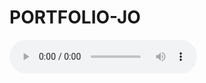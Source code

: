# PORTFOLIO-JO
<!DOCTYPE html>
<html lang="pt-BR">
<head>
    <meta charset="UTF-8">
    <audio controls loop autoplay>
        <source src="./musicas/Calvin Harris - Let's Go (feat. Ne-Yo) (Lyrics) (1).mp3" type="audio/mpeg"></audio>
    <meta name="viewport" content="width=device-width, initial-scale=1.0">
    <title>JORGE MELO</title>
    <link rel="stylesheet" href="./style-portifolio.css">
    

</head>
    <style>
        .container{
            display: flex;
            flex-direction: flex;
        }
        .elemento{

            border-radius: 50%;
            border: 3px;
        }

        .identificar{
            display: flex;
            flex-direction: column;
            justify-content: space-around;
        }
        
    </style>
<body>
    
    <div class="container">
        
        <div class="elemento">
            <img src="./imagens/pre-casamento.png" width="400px" ></img>
            
            <div class="identificar">
                <div>
                    <h4>Contatos</h4>
                    <p><a a href="+5562992373803"><button><img src="./imagens/telefone-removebg-preview.png" width="30px" ></button></a>  
                    <p><a a href="https://web.whatsapp.com"><button><img src="./imagens/whatsapp.png" width="30px" ></button></a>          
                </div>
                <div>
                    <h4>Redes Sociais</h4>
                        <p><a a href="https://br.pinterest.com/devjorgemelo021/"><button><img src="./imagens/pinterest_3536608-removebg-preview.png" width="30px" ></button></a>
                        <p><a a href="https://www.instagram.com/1jorgemelo/"><button><img src="./imagens/instagram.png" width="30px" ></button></a>
                        <p><a a href="https://www.threads.net/@1jorgemelo"><button><img src="./imagens/Threads-removebg-preview.png" width="40px" ></button></a>
                        <p><a a href="https://www.linkedin.com/in/jorge-f-67a89b70/"><button><img src="./imagens/linkedin.png" width="30px" ></button></a>
                        <p><a a href="https://twitter.com/1jorge_melo"><button><img src="./imagens/twitter.png" width="30px" ></button></a>
                        <p><a a href="https://github.com/JORGEMELO21"><button><img src="./imagens/github-removebg-preview.png" width="30px" ></button></a>
                        <p><a a href="https://youtube.com/@1JORGEMELO?si=OGZshLEz0ScYdbav"><button><img src="./imagens/youtube.png" width="30px" ></button></a>
                </div>
                <div>
                    <h4>E-mail</h4>
                    <ul>
                        <p><a a href="https://mail.google.com/mail/u/0/#inbox"><button><img src="./imagens/gmail_104102.png" width="30px" ></button></a>
                    </ul>
                </div>
                
            </div>
        </div>
               
        <div class="elemento">
            <h1><strong><em>Sou <span>JORGE</span> MELO</em></strong></h1>
                <br>
                <h2>Sobre Mim</h2>
                <p>Sou Jorge Melo, um cristão devoto, marido da Juliana e pai da Júlia, Rian e Mateus, Atualmente estou cursando Técnico em Desenvolvimento Web e Mobile e sou formado em Gestão em Segurança Pública e Privada desde 2017.Trabalho há quase de 8 anos na Tektron Segurança Privada Ltda, onde estou no mesmo posto de serviço por mais de 7 anos.</p><br>
                <h2>Resumo Profissional</h2>
                <p>Sou um vigilante capacitado, com quase 9 anos de experiência em parâmetros de vigilância e segurança pública e privada. Sou um empreendedor energético, independente e dinâmico, formador de equipes, capaz de navegar por situações de alto estresse e atingir os objetivos pontualmente. Sou engenhoso e bem organizado, com excelentes competências em liderança e excelente relacionamento interpessoal.</p><br>
                <h2>Objetios Profissionais</h2>
                <p>Estou em busca de uma evolução significativa na minha carreira. Com 12 anos de experiência em segurança pública e privada, estou ansioso para aplicar minha expertise em segurança patrimonial e transporte de valores em um papel de liderança. Meu objetivo é liderar equipes de forma estratégica, promovendo eficácia operacional, treinamento contínuo e implementação de práticas inovadoras. Estou comprometido em garantir a integridade da empresa e de seu patrimônio, e estou sempre buscando oportunidades para desenvolver minhas habilidades e conhecimentos. Pois, acredito que a aprendizagem contínua e a adaptação às mudanças são fundamentais para o sucesso na indústria da segurança, e estou animado para enfrentar novos desafios e oportunidades que me permitam crescer profissionalmente.</p><br>
                <h2>Histórico Profissional</h2>
                <p><li><strong>Vigilante, Tektron Segurança Privada Ltda.</strong>, Goiânia, GO, Agosto 2016 – Atual
                    <li><strong>Vigilante Intermitente, Life Defense</strong>, Goiânia, GO, Agosto 2022 – Atual</li>
                    <li><strong>Vigia, MFP Administração e Serviço e Facilities Ltda.</strong>, Goiânia, GO, Abril 2021 – Agosto 2022
                    <li><strong>Vigilante, Proguarda Vigilância e Segurança Ltda.</strong>, Goiânia, Goiás, Outubro 2015 – Julho 2016
                    <li class="special"><strong>Soldado, Polícia Militar do Estado de Goiás</strong>, Goiânia, Goiás, Maio 2015 – Junho 2016
                    <li><strong>Auxiliar Aeroportuário</strong>, Swisport Brasil, Brasília, Distrito Federal, Janeiro 2010 – Novembro 2012
                    <li><strong>Supervisor de Almoxarifado</strong>, Brasília Empilhadeiras Santana, Brasília, Distrito Federal, Setembro 2007 – Julho 2009 </li></p><br></p>
                    <h2>Soft Skils</h2>
                    <li><strong>Treinamento em Segurança:</strong> <em>Possuo habilidades sólidas em treinamento de segurança, capaz de instruir e orientar equipes para garantir a conformidade com os protocolos de segurança.</em></li>
                    <li><strong>Comunicação Rápida e Eficaz:</strong><em>Sou conhecido pela minha capacidade de comunicar informações de forma clara e concisa, garantindo que todas as partes interessadas estejam informadas e atualizadas.</em>
                    <li><strong>Procedimentos de Denúncia:</strong><em>Tenho experiência em lidar com procedimentos de denúncia, garantindo que todas as preocupações sejam tratadas de maneira adequada e eficaz.</em>
                    <li><strong>Estabelecimento de Relacionamentos:</strong><em>Sou capaz de estabelecer e manter relacionamentos fortes, o que me permite trabalhar efetivamente com uma variedade de indivíduos e equipes.</em>
                    <li><strong>Protocolos de Segurança Interna:</strong><em>Tenho um bom conhecimento dos protocolos de segurança interna, o que me permite garantir a segurança em uma variedade de ambientes.</em>
                    <li><strong>Identificação e Resolução de Problemas:</strong><em>Sou hábil em identificar problemas e implementar soluções eficazes, garantindo que os problemas sejam resolvidos de maneira oportuna.</em>       
                    <li><strong>Patrulha de Segurança:</strong><em>Tenho experiência em patrulha de segurança, permitindo-me efetivamente monitorar e proteger propriedades.</em>
                    <li><strong>Segurança Pública:</strong><em>Tenho um forte entendimento da segurança pública e sou capaz de aplicar esse conhecimento para melhorar a segurança e o bem-estar da comunidade.</em>
                    <li><strong>Procedimentos de Quebra de Segurança:</strong><em>Estou familiarizado com os procedimentos de quebra de segurança e posso responder efetivamente a qualquer incidente de segurança.</em></li><br>
                <h2>Formação Acadêmica</h2>
                <p> <li><strong>Curso Superior em Gestão em Segurança Pública e Privada,</strong> FATEG - Faculdade de Tecnologia e Educação de Goiás, Fevereiro 2017.<br>Localização: Rua Itapeva, Vila Santa Rosa, Senador Canedo.
                    <li><strong>Cursando Técnico em Desenvolvimento Web e Mobile,</strong> Escola do Futuro do Estado de Goiás - UFG, Agosto/2023.<strong> **Estudando/2024</strong><br>Localização: Avenida Rezende, Quadra 300 – A, s/n°, Bairro Buriti Sereno, Aparecida de Goiânia<br>
                    <li><strong>Pilotagem de Drone</strong> Escola do Futuro do Estado de Goiás – UFG, Dezembro 2023.<br>Localização: Avenida Rezende, Quadra 300 – A, s/n°, Bairro Buriti Sereno, Aparecida de Goiânia</li>
                    <li><strong>Ensino Médio,</strong> Colégio da Polícia Militar José de Alencar, Dezembro 2004.<br>Localização: Rua Vovô primo, Novo Gama - Goiás.
                    <li><strong>Informática Intermediária e Avançada,</strong> New Value Informática, Dezembro 2004.<br>Localização: Setor Central, Quadra 1, Gama - Distrito Federal</li></p><br>
                <h2>Idiomas</h2>
                <p><strong>Espanhol</strong> - intermediário</p>
                <p><strong>Inglês</strong> - básico</p>
            
            <br>
            <br>


            
        </div>
    
    
    </div>
    


    
</body>
</html>
